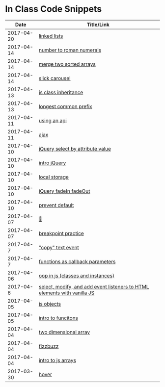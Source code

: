 
# In Class Code Snippets

| Date | Title/Link |
|------|------------|
| 2017-04-20 | [linked lists](https://jsfiddle.net/hoten/k3sy2cs1/) |
| 2017-04-14 | [number to roman numerals](https://repl.it/HJxS) |
| 2017-04-14 | [merge two sorted arrays](https://repl.it/HJm9/31) |
| 2017-04-14 | [slick carousel](http://jsfiddle.net/hoten/Lgu4k9o6/) |
| 2017-04-13 | [js class inheritance](https://repl.it/HHCU/2) |
| 2017-04-13 | [longest common prefix](https://repl.it/HIh5/0) |
| 2017-04-11 | [using an api](https://jsfiddle.net/hoten/L1kqbp4b/) |
| 2017-04-11 | [ajax](https://jsfiddle.net/hoten/y25uckam/) |
| 2017-04-10 | [jQuery select by attribute value](https://jsfiddle.net/hoten/16y76a7r/3/) |
| 2017-04-10 | [intro jQuery](https://jsfiddle.net/hoten/9dcvhh9h/1/) |
| 2017-04-10 | [local storage](https://jsfiddle.net/hoten/t8nhkmdk/2/) |
| 2017-04-10 | [jQuery fadeIn fadeOut](https://jsfiddle.net/hoten/xrhx6Lyc/1/) |
| 2017-04-10 | [prevent default](https://jsfiddle.net/hoten/jho05Le5/4/) |
| 2017-04-07 | [🍕](https://repl.it/HAoC/2) |
| 2017-04-07 | [breakpoint practice](https://repl.it/HA6m/1) |
| 2017-04-7 | ["copy" text event](https://jsfiddle.net/hoten/7bcjwhrp/) |
| 2017-04-7 | [functions as callback parameters](https://jsfiddle.net/hoten/Lrqaswnr/2/) |
| 2017-04-06 | [oop in js (classes and instances)](https://repl.it/Gy9s/8) |
| 2017-04-6 | [select, modify, and add event listeners to HTML elements with vanilla JS](https://jsfiddle.net/hoten/26t1fq8n/2/) |
| 2017-04-05 | [js objects](https://repl.it/Gw5I/8) |
| 2017-04-05 | [intro to funcitons](https://repl.it/GvDx/1) |
| 2017-04-04 | [two dimensional array](https://repl.it/GvB4/0) |
| 2017-04-04 | [fizzbuzz](https://repl.it/Gux1/0) |
| 2017-04-04 | [intro to js arrays](https://repl.it/Guov/0) |
| 2017-03-30 | [hover](https://jsfiddle.net/hoten/MBLZx/2173/) |

